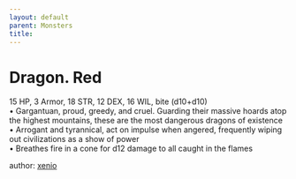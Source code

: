 ```yaml
---
layout: default
parent: Monsters 
title: 
--- 
```

# Dragon. Red
15 HP, 3 Armor, 18 STR, 12 DEX, 16 WIL, bite (d10+d10)  
• Gargantuan, proud, greedy, and cruel. Guarding their massive hoards atop the highest mountains, these are the most dangerous dragons of existence  
• Arrogant and tyrannical, act on impulse when angered, frequently wiping out civilizations as a show of power  
• Breathes fire in a cone for d12 damage to all caught in the flames  




author: [xenio](https://xenioinabottle.blogspot.com/2021/02/classic-monsters-for-cairnito-part-1.html) 



